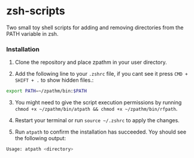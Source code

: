 # zsh-scripts
Two small toy shell scripts for adding and removing directories from the PATH variable in zsh.

### Installation
1. Clone the repository and place zpathm in your user directory. 

2. Add the following line to your `.zshrc` file, if you cant see it press `CMD + SHIFT + .` to show hidden files.:

```sh
export PATH=~/zpathm/bin:$PATH
```

3. You might need to give the script execution permissions by running `chmod +x ~/zpathm/bin/atpath && chmod +x ~/zpathm/bin/rfpath`.

4. Restart your terminal or run `source ~/.zshrc` to apply the changes.

5. Run `atpath` to confirm the installation has succeeded. Yoy should see the following output:

```sh
Usage: atpath <directory>
```